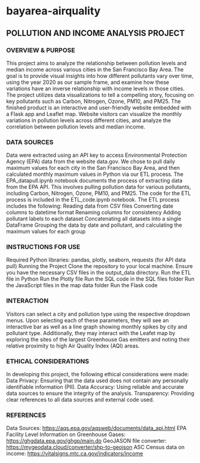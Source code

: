 # bayarea-airquality

## POLLUTION AND INCOME ANALYSIS PROJECT ##

### OVERVIEW & PURPOSE ###
This project aims to analyze the relationship between pollution levels and median income across various cities in the San Francisco Bay Area. The goal is to provide visual insights into how different pollutants vary over time, using the year 2020 as our sample frame, and examine how these variations have an inverse relationship with income levels in those cities. The project utilizes data visualizations to tell a compelling story, focusing on key pollutants such as Carbon, Nitrogen, Ozone, PM10, and PM25.
The finished product is an interactive and user-friendly website embedded with a Flask app and Leaflet map. Website visitors can visualize the monthly variations in pollution levels across different cities, and analyze the correlation between pollution levels and median income.

### DATA SOURCES ###
Data were extracted using an API key to access Environmental Protection Agency (EPA) data from the website data.gov. We chose to pull daily maximum values for each city in the San Francisco Bay Area, and then calculated monthly maximum values in Python via our ETL process. 
The EPA_datapull.ipynb notebook documents the process of extracting data from the EPA API. This involves pulling pollution data for various pollutants, including Carbon, Nitrogen, Ozone, PM10, and PM25. The code for the ETL process is included in the ETL_code.ipynb notebook.
The ETL process includes the following:
Reading data from CSV files
Converting date columns to datetime format
Renaming columns for consistency
Adding pollutant labels to each dataset
Concatenating all datasets into a single DataFrame
Grouping the data by date and pollutant, and calculating the maximum values for each group

### INSTRUCTIONS FOR USE ###
Required Python libraries: pandas, plotly, seaborn, requests (for API data pull)
Running the Project
Clone the repository to your local machine.
Ensure you have the necessary CSV files in the output_data directory.
Run the ETL file in Python
Run the Plotly file
Run the SQL code in  the SQL files folder
Run the JavaScript files in the map data folder
Run the Flask code

### INTERACTION ###
Visitors can select a city and pollution type using the respective dropdown menus. Upon selecting each of these parameters, they will see an interactive bar as well as a line graph showing monthly spikes by city and pollutant type. Additionally, they may interact with the Leafet map by exploring the sites of the largest Greenhouse Gas emitters and noting their relative proximity to high Air Quality Index (AQI) areas.

### ETHICAL CONSIDERATIONS ###
In developing this project, the following ethical considerations were made:
Data Privacy: Ensuring that the data used does not contain any personally identifiable information (PII).
Data Accuracy: Using reliable and accurate data sources to ensure the integrity of the analysis.
Transparency: Providing clear references to all data sources and external code used.

### REFERENCES ###
Data Sources: https://aqs.epa.gov/aqsweb/documents/data_api.html
EPA Facility Level Information on Greenhouse Gases: https://ghgdata.epa.gov/ghgp/main.do
GeoJASON file converter: https://mygeodata.cloud/converter/shp-to-geojson
ASC Census data on income: https://vitalsigns.mtc.ca.gov/indicators/income
